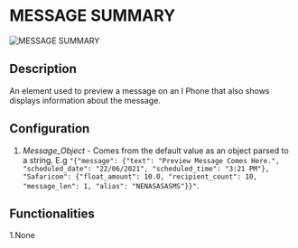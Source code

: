 # MESSAGE SUMMARY

![MESSAGE SUMMARY](https://i.postimg.cc/x1SP1mTm/Screenshot-2022-06-15-112735.png)

## Description

An element used to preview a message on an I Phone  that also shows displays information about the message.  

## Configuration

1. *Message_Object* - Comes from the default value as an object parsed to a string. E.g `"{"message": {"text": "Preview Message Comes Here.", "scheduled_date": "22/06/2021", "scheduled_time": "3:21 PM"}, "Safaricom": {"float_amount": 10.0, "recipient_count": 10, "message_len": 1, "alias": "NENASASASMS"}}"`.

## Functionalities

1.None
